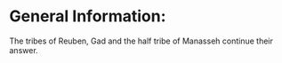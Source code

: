 # General Information:

The tribes of Reuben, Gad and the half tribe of Manasseh continue their answer.